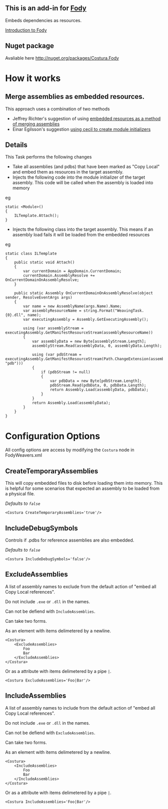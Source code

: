 ## This is an add-in for [Fody](https://github.com/Fody/Fody/) 

Embeds dependencies as resources.

[Introduction to Fody](http://github.com/Fody/Fody/wiki/SampleUsage)

## Nuget package

Avaliable here http://nuget.org/packages/Costura.Fody 

# How it works

## Merge assemblies as embedded resources.

This approach uses a combination of two methods

 * Jeffrey Richter's suggestion of using [embedded resources as a method of merging assemblies](http://blogs.msdn.com/b/microsoft_press/archive/2010/02/03/jeffrey-richter-excerpt-2-from-clr-via-c-third-edition.aspx)
 * Einar Egilsson's suggestion [using cecil to create module initializers](http://tech.einaregilsson.com/2009/12/16/module-initializers-in-csharp/)

## Details 

This Task performs the following changes

 * Take all assemblies (and pdbs) that have been marked as "Copy Local" and embed them as resources in the target assembly.
 * Injects the following code into the module initializer of the target assembly. This code will be called when the assembly is loaded into memory

eg 

    static <Module>()
    {
        ILTemplate.Attach();
    }

 * Injects the following class into the target assembly. This means if an assembly load fails it will be loaded from the embedded resources

eg

    static class ILTemplate
    {
        public static void Attach()
        {
            var currentDomain = AppDomain.CurrentDomain;
            currentDomain.AssemblyResolve += OnCurrentDomainOnAssemblyResolve;
        }

        public static Assembly OnCurrentDomainOnAssemblyResolve(object sender, ResolveEventArgs args)
        {
            var name = new AssemblyName(args.Name).Name;
            var assemblyResourceName = string.Format("WeavingTask.{0}.dll", name);
            var executingAssembly = Assembly.GetExecutingAssembly();

            using (var assemblyStream = executingAssembly.GetManifestResourceStream(assemblyResourceName))
            {
                var assemblyData = new Byte[assemblyStream.Length];
                assemblyStream.Read(assemblyData, 0, assemblyData.Length);

                using (var pdbStream = executingAssembly.GetManifestResourceStream(Path.ChangeExtension(assemblyResourceName, "pdb")))
                {
                    if (pdbStream != null)
                    {
                        var pdbData = new Byte[pdbStream.Length];
                        pdbStream.Read(pdbData, 0, pdbData.Length);
                        return Assembly.Load(assemblyData, pdbData);
                    }
                }
                return Assembly.Load(assemblyData);
            }
        }
    }

# Configuration Options

All config options are access by modifying the `Costura` node in FodyWeavers.xml

## CreateTemporaryAssemblies

This will copy embedded files to disk before loading them into memory. This is helpful for some scenarios that expected an assembly to be loaded from a physical file.

*Defaults to `false`*

    <Costura CreateTemporaryAssemblies='true'/>
    
## IncludeDebugSymbols

Controls if .pdbs for reference assemblies are also embedded.

*Defaults to `false`*

    <Costura IncludeDebugSymbols='false'/>
    
## ExcludeAssemblies

A list of assembly names to exclude from the default action of "embed all Copy Local references".

Do not include `.exe` or `.dll` in the names.

Can not be defiend with `IncludeAssemblies`.

Can take two forms. 

As an element with items delimetered by a newline.

    <Costura>
        <ExcludeAssemblies>
            Foo
            Bar
        </ExcludeAssemblies>
    </Costura>
    
Or as a attribute with items delimetered by a pipe `|`.

    <Costura ExcludeAssemblies='Foo|Bar'/>
    
        
## IncludeAssemblies

A list of assembly names to include from the default action of "embed all Copy Local references".

Do not include `.exe` or `.dll` in the names.

Can not be defiend with `ExcludeAssemblies`.

Can take two forms. 

As an element with items delimetered by a newline.

    <Costura>
        <IncludeAssemblies>
            Foo
            Bar
        </IncludeAssemblies>
    </Costura>
    
Or as a attribute with items delimetered by a pipe `|`.

    <Costura IncludeAssemblies='Foo|Bar'/>
